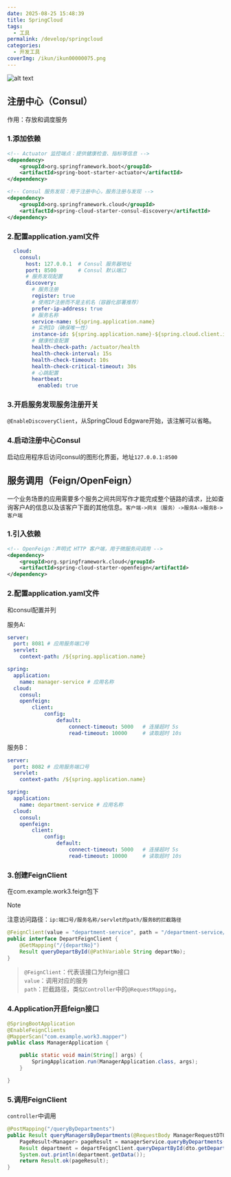 ```yaml
---
date: 2025-08-25 15:48:39
title: SpringCloud
tags:
  - 工具
permalink: /develop/springcloud
categories:
  - 开发工具
coverImg: /ikun/ikun00000075.png
---
```


![alt text](/picture/springboot/image.png)

## 注册中心（Consul）

作用：存放和调度服务

### 1.添加依赖
```xml
<!-- Actuator 监控端点：提供健康检查、指标等信息 -->
<dependency>
    <groupId>org.springframework.boot</groupId>
    <artifactId>spring-boot-starter-actuator</artifactId>
</dependency>

<!-- Consul 服务发现：用于注册中心，服务注册与发现 -->
<dependency>
    <groupId>org.springframework.cloud</groupId>
    <artifactId>spring-cloud-starter-consul-discovery</artifactId>
</dependency>
```
### 2.配置application.yaml文件
```yaml
  cloud:
    consul:
      host: 127.0.0.1  # Consul 服务器地址
      port: 8500       # Consul 默认端口
      # 服务发现配置
      discovery:
        # 服务注册
        register: true
        # 使用IP注册而不是主机名（容器化部署推荐）
        prefer-ip-address: true
        # 服务名称
        service-name: ${spring.application.name}
        # 实例ID（确保唯一性）
        instance-id: ${spring.application.name}-${spring.cloud.client.ip-address}-${server.port}
        # 健康检查配置
        health-check-path: /actuator/health
        health-check-interval: 15s
        health-check-timeout: 10s
        health-check-critical-timeout: 30s
        # 心跳配置
        heartbeat:
          enabled: true
```

### 3.开启服务发现服务注册开关
`@EnableDiscoveryClient`，从SpringCloud Edgware开始，该注解可以省略。
### 4.启动注册中心Consul
启动应用程序后访问consul的图形化界面，地址`127.0.0.1:8500`

## 服务调用（Feign/OpenFeign）
一个业务场景的应用需要多个服务之间共同写作才能完成整个链路的请求，比如查询客户A的信息以及该客户下面的其他信息。`客户端->网关（服务）->服务A->服务B->客户端`

### 1.引入依赖
```xml
<!-- OpenFeign：声明式 HTTP 客户端，用于微服务间调用 -->
<dependency>
    <groupId>org.springframework.cloud</groupId>
    <artifactId>spring-cloud-starter-openfeign</artifactId>
</dependency>
```
### 2.配置application.yaml文件
和consul配置并列

服务A:
```yaml
server:
  port: 8081 # 应用服务端口号
  servlet:
    context-path: /${spring.application.name}

spring:
  application:
    name: manager-service # 应用名称
  cloud:
    consul:
    openfeign:
        client:
            config:
                default:
                    connect-timeout: 5000   # 连接超时 5s
                    read-timeout: 10000     # 读取超时 10s
```

服务B：
```yaml
server:
  port: 8082 # 应用服务端口号
  servlet:
    context-path: /${spring.application.name}

spring:
  application:
    name: department-service # 应用名称
  cloud:
    consul:
    openfeign:
        client:
            config:
                default:
                    connect-timeout: 5000   # 连接超时 5s
                    read-timeout: 10000     # 读取超时 10s
```

### 3.创建FeignClient
在com.example.work3.feign包下
>[!NOTE]
>注意访问路径：`ip:端口号/服务名称/servlet的path/服务B的拦截路径`

```java
@FeignClient(value = "department-service", path = "/department-service/departments")
public interface DepartFeignClient {
    @GetMapping("/{departNo}")
    Result queryDepartById(@PathVariable String departNo);
}
```

> `@FeignClient`：代表该接口为feign接口\
> `value`：调用对应的服务\
> `path`：拦截路径，类似`Controller`中的`@RequestMapping`，

### 4.Application开启feign接口
```java
@SpringBootApplication
@EnableFeignClients
@MapperScan("com.example.work3.mapper")
public class ManagerApplication {

    public static void main(String[] args) {
        SpringApplication.run(ManagerApplication.class, args);
    }

}
```

### 5.调用FeignClient
`controller`中调用
```java
@PostMapping("/queryByDepartments")
public Result queryManagersByDepartments(@RequestBody ManagerRequestDTO dto) {
    PageResult<Manager> pageResult = managerService.queryByDepartments(dto);
    Result department = departFeignClient.queryDepartById(dto.getDepartmentId());
    System.out.println(department.getData());
    return Result.ok(pageResult);
}
```